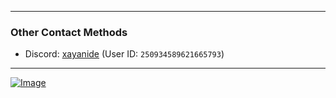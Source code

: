 <hr>

### Other Contact Methods

- Discord: [xayanide](https://discord.com/users/250934589621665793) (User ID: `250934589621665793`)

<hr />
<a href="https://mynickname.com/id1809175"><img src="https://mynickname.com/forumt4/xayanide.gif" alt="Image"></a>


